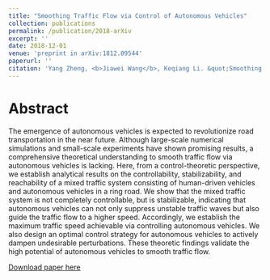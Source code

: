 ```yaml
---
title: "Smoothing Traffic Flow via Control of Autonomous Vehicles"
collection: publications
permalink: /publication/2018-arXiv
excerpt: ''
date: 2018-12-01
venue: 'preprint in arXiv:1812.09544'
paperurl: ''
citation: 'Yang Zheng, <b>Jiawei Wang</b>, Keqiang Li. &quot;Smoothing Traffic Flow via Control of Autonomous Vehicles&quot;. <i>arXiv:1812.09544</i>, 2018.'
---
```

Abstract
===
The emergence of autonomous vehicles is expected to revolutionize road transportation in the near future. Although large-scale numerical simulations and small-scale experiments have shown promising results, a comprehensive theoretical understanding to smooth traffic flow via autonomous vehicles is lacking. Here, from a control-theoretic perspective, we establish analytical results on the controllability, stabilizability, and reachability of a mixed traffic system consisting of human-driven vehicles and autonomous vehicles in a ring road. We show that the mixed traffic system is not completely controllable, but is stabilizable, indicating that autonomous vehicles can not only suppress unstable traffic waves but also guide the traffic flow to a higher speed. Accordingly, we establish the maximum traffic speed achievable via controlling autonomous vehicles. We also design an optimal control strategy for autonomous vehicles to actively dampen undesirable perturbations. These theoretic findings validate the high potential of autonomous vehicles to smooth traffic flow.

[Download paper here](https://wangjw18.github.io/files/2018-arXiv.pdf)